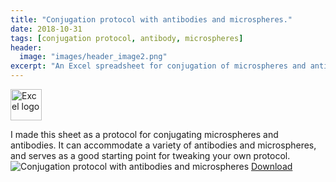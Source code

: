 ```yaml
---
title: "Conjugation protocol with antibodies and microspheres."
date: 2018-10-31
tags: [conjugation protocol, antibody, microspheres]
header:
  image: "images/header_image2.png"
excerpt: "An Excel spreadsheet for conjugation of microspheres and antibodies. The conjugate is useful for diagnostics."
---
```

<img src="{{ site.url }}{{site.baseurl }}/images/Excellogo.png" alt="Excel logo" width="50"/>

I made this sheet as a protocol for conjugating microspheres and antibodies. It can accommodate a variety of antibodies and microspheres, and serves as a good starting point for tweaking your own protocol.
<img src="{{ site.url }}{{site.baseurl }}/images/science/conjugation_protocol_with_antibodies_and_microspheres.png" alt="Conjugation protocol with antibodies and microspheres">
[Download](https://github.com/scotttmoen/Science)

